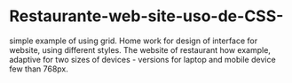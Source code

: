 # Restaurante-web-site-uso-de-CSS-
simple example of  using grid.
Home work for design of interface for website, using different styles. The website of restaurant how example, adaptive for two sizes of devices - versions for laptop and mobile device few than 768px.
